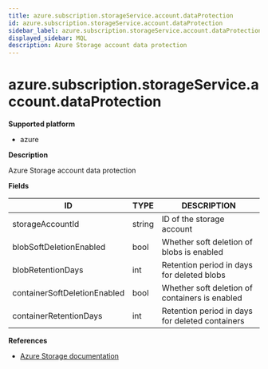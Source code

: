 ```yaml
---
title: azure.subscription.storageService.account.dataProtection
id: azure.subscription.storageService.account.dataProtection
sidebar_label: azure.subscription.storageService.account.dataProtection
displayed_sidebar: MQL
description: Azure Storage account data protection
---
```


# azure.subscription.storageService.account.dataProtection

**Supported platform**

- azure

**Description**

Azure Storage account data protection

**Fields**

| ID                           | TYPE   | DESCRIPTION                                     |
| ---------------------------- | ------ | ----------------------------------------------- |
| storageAccountId             | string | ID of the storage account                       |
| blobSoftDeletionEnabled      | bool   | Whether soft deletion of blobs is enabled       |
| blobRetentionDays            | int    | Retention period in days for deleted blobs      |
| containerSoftDeletionEnabled | bool   | Whether soft deletion of containers is enabled  |
| containerRetentionDays       | int    | Retention period in days for deleted containers |

**References**

- [Azure Storage documentation](https://learn.microsoft.com/en-us/azure/storage/)
